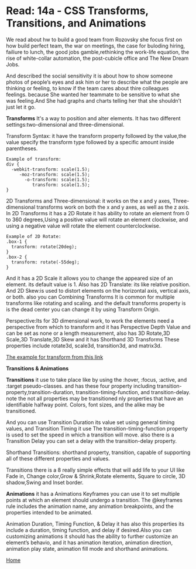 # Read: 14a - CSS Transforms, Transitions, and Animations

We read about hw to build a good team from Rozovsky 
she focus first on how build perfect team, the war on meetings, the case for buloding hiring, failiure to lunch, the good jobs gamble,rethinking the work-life equation, the rise of white-collar automation, the post-cubicle office and The New Dream Jobs.

And described the social sensitivity it is about how to show someone photos of people’s eyes and ask him or her to describe what the people are thinking or feeling, to know if the team cares about thire colleagues feelings. because She wanted her teammate to be sensitive to what she was feeling.And She had graphs and charts telling her that she shouldn’t just let it go.

**Transforms** It's a way to position and alter elements. It has two different settings:two-dimensional and three-dimensional.

Transform Syntax: it have the transform property followed by the value,the value specify the transform type followed by a specific amount inside parentheses.

````
Example of transform:
div {
  -webkit-transform: scale(1.5);
     -moz-transform: scale(1.5);
       -o-transform: scale(1.5);
          transform: scale(1.5);
}
````
2D Transforms and Three-dimensional: it works on the x and y axes, Three-dimensional transforms work on both the x and y axes, as well as the z axis.
In 2D Transforms it has a 2D Rotate it has ability to rotate an element from 0 to 360 degrees,Using a positive value will rotate an element clockwise, and using a negative value will rotate the element counterclockwise.
```
Example of 2D Rotate:
.box-1 {
  transform: rotate(20deg);
}
.box-2 {
  transform: rotate(-55deg);
}

```
And it has a 2D Scale it allows you to change the appeared size of an element. its default value is 1.
Also has 2D Translate: its like relative position.
And 2D Skew:is used to distort elements on the horizontal axis, vertical axis, or both.
also you can Combining Transforms It is common for multiple transforms like rotating and scaling. and the default transforms property is is the dead center you can change it by using Transform Origin.

Perspective:Its for 3D dimensional work, to work the elements need a perspective from which to transform
and it has Perspective Depth Value and can be set as none or a length measurement, also has 3D Rotate,3D Scale,3D Translate,3D Skew and it has Shorthand 3D Transforms These properties include rotate3d, scale3d, transition3d, and matrix3d.

[The example for transform from this link](https://learn.shayhowe.com/advanced-html-css/css-transforms/)

**Transitions & Animations** 

**Transitions** it use to take place like by using the :hover, :focus, :active, and :target pseudo-classes.
and has these four property including transition-property,transition-duration, transition-timing-function, and transition-delay. 
note the not all properties may be transitioned nly properties that have an identifiable halfway point. Colors, font sizes, and the alike may be transitioned.

And you can use Transition Duration its value set using general timing values, and Transition Timing
it use The transition-timing-function property is used to set the speed in which a transition will move.
also there is a Transition Delay you can set a delay with the transition-delay property. 

Shorthand Transitions: shorthand property, transition, capable of supporting all of these different properties and values.

Transitions there is a 8 really simple effects that will add life to your UI like Fade in, Change color,Grow & Shrink,Rotate elements, Square to circle, 3D shadow,Swing and Inset border. 

**Animations** it has a Animations Keyframes you can use it to set multiple points at which an element should undergo a transition. The @keyframes rule includes the animation name, any animation breakpoints, and the properties intended to be animated.

Animation Duration, Timing Function, & Delay it has also this properties its include a duration, timing function, and delay if desired.Also you can customizing animations it should has the ability  to further customize an element’s behavio, and it has animation iteration, animation direction, animation play state, animation fill mode and shorthand animations.  

[Home](README.md)



